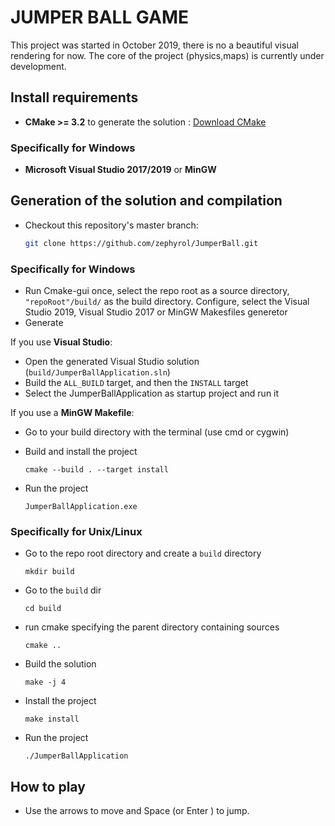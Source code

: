 # JUMPER BALL GAME

This project was started in October 2019, there is no a beautiful visual rendering for now.
The core of the project (physics,maps) is currently under development.


## Install requirements

- **CMake >= 3.2** to generate the solution : [Download CMake](https://cmake.org/download/)


### Specifically for Windows


- **Microsoft Visual Studio 2017/2019** or **MinGW**


## Generation of the solution and compilation

- Checkout this repository's master branch:

  ```sh
  git clone https://github.com/zephyrol/JumperBall.git
  ```


### Specifically for Windows

- Run Cmake-gui once, select the repo root as a source directory, `"repoRoot"/build/` as the build directory. Configure, select the Visual Studio 2019, Visual Studio 2017 or MinGW Makesfiles generetor 
- Generate


If you use **Visual Studio**:

- Open the generated Visual Studio solution (`build/JumperBallApplication.sln`)
- Build the `ALL_BUILD` target, and then the `INSTALL` target
- Select the JumperBallApplication as startup project and run it


If you use a **MinGW Makefile**:

- Go to your build directory with the terminal (use cmd or cygwin)
- Build and install the project
  ```
  cmake --build . --target install 
  ```

- Run the project
  ```
  JumperBallApplication.exe
  ```


### Specifically for Unix/Linux

- Go to the repo root directory and create a `build` directory
  ```
  mkdir build
  ```

- Go to the `build` dir
  ```
  cd build
  ```

- run cmake specifying the parent directory containing sources
  ```
  cmake ..
  ```

- Build the solution
  ```
  make -j 4
  ```

- Install the project
  ```
  make install
  ```

- Run the project
  ```
  ./JumperBallApplication
  ```


## How to play

- Use the arrows to move and Space (or Enter ) to jump.

